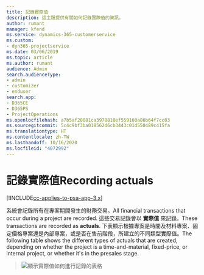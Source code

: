 ```yaml
---
title: 記錄實際值
description: 這主題提供有關如何記錄實際值的資訊。
author: rumant
manager: kfend
ms.service: dynamics-365-customerservice
ms.custom:
- dyn365-projectservice
ms.date: 03/06/2019
ms.topic: article
ms.author: rumant
audience: Admin
search.audienceType:
- admin
- customizer
- enduser
search.app:
- D365CE
- D365PS
- ProjectOperations
ms.openlocfilehash: a7b5af20081ca3978810ef559160a86b64f7cc03
ms.sourcegitcommit: 5c4c9bf3ba018562d6cb3443c01d550489c415fa
ms.translationtype: HT
ms.contentlocale: zh-TW
ms.lasthandoff: 10/16/2020
ms.locfileid: "4072992"
---
```

# <a name="recording-actuals"></a><span data-ttu-id="f7730-103">記錄實際值</span><span class="sxs-lookup"><span data-stu-id="f7730-103">Recording actuals</span></span> 

[!INCLUDE[cc-applies-to-psa-app-3.x](../includes/cc-applies-to-psa-app-3x.md)]

<span data-ttu-id="f7730-104">系統會記錄所有在專案期間發生的財務交易。</span><span class="sxs-lookup"><span data-stu-id="f7730-104">All financial transactions that occur during a project are recorded.</span></span> <span data-ttu-id="f7730-105">這些交易記錄會以 **實際值** 來記錄。</span><span class="sxs-lookup"><span data-stu-id="f7730-105">These transactions are recorded as **actuals**.</span></span> <span data-ttu-id="f7730-106">下表顯示根據專案是時間及材料專案、固定價格專案還是內部專案，或是否在售前階段，所建立的不同類型實際值。</span><span class="sxs-lookup"><span data-stu-id="f7730-106">The following table shows the different types of actuals that are created, depending on whether the project is a time-and-material, fixed-price, or internal project, or whether it's in the presales stage.</span></span>

> ![顯示實際值如何進行記錄的表格](media/advanced-table2.png)
